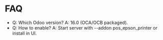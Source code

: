 # FAQ

- Q: Which Odoo version? A: 16.0 (OCA/OCB packaged).
- Q: How to enable? A: Start server with --addon pos_epson_printer or install in UI.
